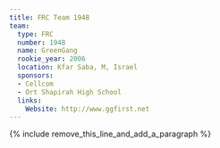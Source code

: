 ```yaml
---
title: FRC Team 1948
team:
  type: FRC
  number: 1948
  name: GreenGang
  rookie_year: 2006
  location: Kfar Saba, M, Israel
  sponsors:
  - Cellcom
  - Ort Shapirah High School
  links:
    Website: http://www.ggfirst.net
---
```


{% include remove_this_line_and_add_a_paragraph %}